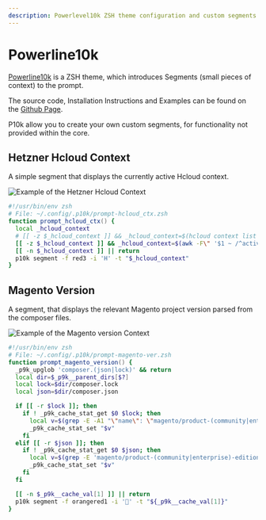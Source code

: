 ```yaml
---
description: Powerlevel10k ZSH theme configuration and custom segments for enhanced terminal prompts.
---
```

# Powerline10k

[Powerline10k](https://github.com/romkatv/powerlevel10k) is a ZSH theme, which introduces Segments (small pieces of context) to the prompt.

The source code, Installation Instructions and Examples can be found on the [Github Page](https://github.com/romkatv/powerlevel10k).

P10k allow you to create your own custom segments, for functionality not provided within the core.

## Hetzner Hcloud Context

A simple segment that displays the currently active Hcloud context.

![Example of the Hetzner Hcloud Context](/images/p10k-segment-hcloud.png)

```zsh
#!/usr/bin/env zsh
# File: ~/.config/.p10k/prompt-hcloud_ctx.zsh
function prompt_hcloud_ctx() {
  local _hcloud_context
  # [[ -z $_hcloud_context ]] && _hcloud_context=$(hcloud context list | awk '$1 ~ /^\*/ {print $2}')
  [[ -z $_hcloud_context ]] && _hcloud_context=$(awk -F\" '$1 ~ /^active_context/{print $2}' ~/.config/hcloud/cli.toml)
  [[ -n $_hcloud_context ]] || return
  p10k segment -f red3 -i 'H' -t "$_hcloud_context"
}
```

## Magento Version

A segment, that displays the relevant Magento project version parsed from the composer files.

![Example of the Magento version Context](/images/p10k-segment-magento.png)

```zsh
#!/usr/bin/env zsh
# File: ~/.config/.p10k/prompt-magento-ver.zsh
function prompt_magento_version() {
  _p9k_upglob 'composer.(json|lock)' && return
  local dir=$_p9k__parent_dirs[$?]
  local lock=$dir/composer.lock
  local json=$dir/composer.json

  if [[ -r $lock ]]; then
    if ! _p9k_cache_stat_get $0 $lock; then
      local v=$(grep -E -A1 "\"name\": \"magento/product-(community|enterprise)-edition\"" "$lock" 2> /dev/null | awk -F\" 'END{print $4}')
      _p9k_cache_stat_set "$v"
    fi
  elif [[ -r $json ]]; then
    if ! _p9k_cache_stat_get $0 $json; then
      local v=$(grep -E 'magento/product-(community|enterprise)-edition' "$json" 2> /dev/null | awk -F\" '{print $4}')
      _p9k_cache_stat_set "$v"
    fi
  fi

  [[ -n $_p9k__cache_val[1] ]] || return
  p10k segment -f orangered1 -i '' -t "${_p9k__cache_val[1]}"
}
```

